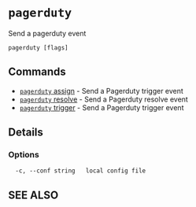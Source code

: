 # `pagerduty`

Send a pagerduty event

```text
pagerduty [flags]
```
## Commands

* [`pagerduty` assign](`pagerduty`_assign.md)	 - Send a Pagerduty trigger event
* [`pagerduty` resolve](`pagerduty`_resolve.md)	 - Send a Pagerduty resolve event
* [`pagerduty` trigger](`pagerduty`_trigger.md)	 - Send a Pagerduty trigger event

## Details


### Options

```text
  -c, --conf string   local config file
```

## SEE ALSO

